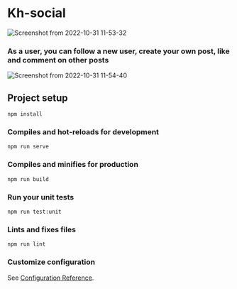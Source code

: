 # Kh-social


![Screenshot from 2022-10-31 11-53-32](https://user-images.githubusercontent.com/57298635/199018059-02b1ff1a-4946-40a8-9ffd-b43237fb742d.png)

### As a user, you can follow a new user, create your own post, like and comment on other posts

![Screenshot from 2022-10-31 11-54-40](https://user-images.githubusercontent.com/57298635/199018097-e5fe938f-c7d6-444d-ad50-dcc7fa90d68f.png)


## Project setup
```
npm install
```

### Compiles and hot-reloads for development
```
npm run serve
```

### Compiles and minifies for production
```
npm run build
```

### Run your unit tests
```
npm run test:unit
```

### Lints and fixes files
```
npm run lint
```

### Customize configuration
See [Configuration Reference](https://cli.vuejs.org/config/).
